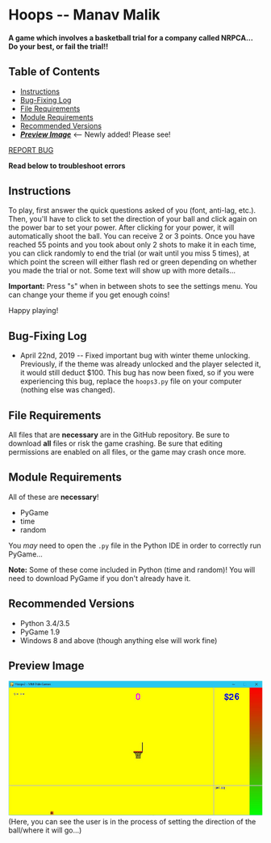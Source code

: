 # Hoops -- Manav Malik
#### A game which involves a basketball trial for a company called NRPCA... Do your best, or fail the trial!!

## Table of Contents
- [Instructions](#instructions)
- [Bug-Fixing Log](#bug-fixing-log)
- [File Requirements](#file-requirements)
- [Module Requirements](#module-requirements)
- [Recommended Versions](#recommended-versions)
- [***Preview Image***](#preview-image) <-- Newly added! Please see!

[REPORT BUG](https://forms.gle/cPBmojKbcK9bVbfa7)

**Read below to troubleshoot errors**

## Instructions
To play, first answer the quick questions asked of you (font, anti-lag, etc.). Then, you'll have to click to set the direction of your ball and click again on the power bar to set your power. After clicking for your power, it will automatically shoot the ball. You can receive 2 or 3 points. Once you have reached 55 points and you took about only 2 shots to make it in each time, you can click randomly to end the trial (or wait until you miss 5 times), at which point the screen will either flash red or green depending on whether you made the trial or not. Some text will show up with more details...

**Important:** Press "s" when in between shots to see the settings menu. You can change your theme if you get enough coins!

Happy playing!

## Bug-Fixing Log
- April 22nd, 2019 -- Fixed important bug with winter theme unlocking. Previously, if the theme was already unlocked and the player selected it, it would still deduct $100. This bug has now been fixed, so if you were experiencing this bug, replace the `hoops3.py` file on your computer (nothing else was changed).

## File Requirements
All files that are **necessary** are in the GitHub repository. Be sure to download **all** files or risk the game crashing. Be sure that editing permissions are enabled on all files, or the game may crash once more.

## Module Requirements
All of these are **necessary**!
- PyGame
- time
- random

You *may* need to open the `.py` file in the Python IDE in order to correctly run PyGame...

**Note:** Some of these come included in Python (time and random)! You will need to download PyGame if you don't already have it.

## Recommended Versions
- Python 3.4/3.5
- PyGame 1.9
- Windows 8 and above (though anything else will work fine)

## Preview Image
![](hoops3preview.JPG)
(Here, you can see the user is in the process of setting the direction of the ball/where it will go...)
